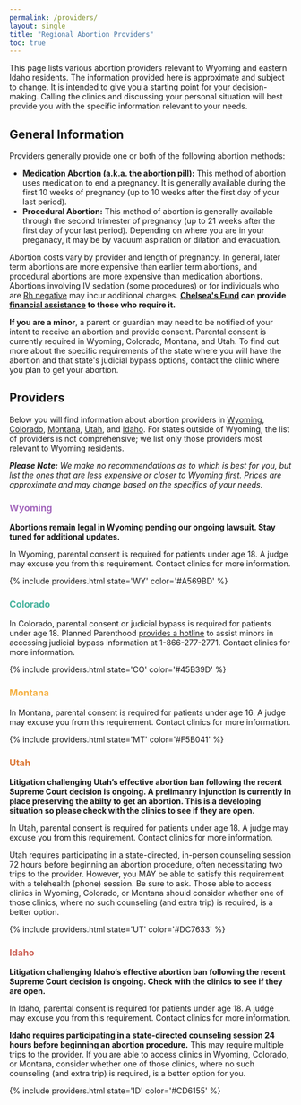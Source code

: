 ```yaml
---
permalink: /providers/
layout: single
title: "Regional Abortion Providers"
toc: true
---
```


This page lists various abortion providers relevant to Wyoming and eastern Idaho residents.
The information provided here is approximate and subject to change. It is
intended to give you a starting point for your decision-making.
Calling the clinics and discussing your personal situation will best
provide you with the specific information relevant to your needs.

## General Information

Providers generally provide one or both of the following
abortion methods:

* **Medication Abortion (a.k.a. the abortion pill):** This method of abortion
    uses medication to end a pregnancy. It is generally available during the
    first 10 weeks of pregnancy (up to 10 weeks after the first day of your
    last period).
* **Procedural Abortion:** This method of abortion is generally available
    through the second trimester of pregnancy (up to 21 weeks after the
    first day of your last period). Depending on where you are in your
    preganacy, it may be by vacuum aspiration or dilation and evacuation. 

Abortion costs vary by provider and length of pregnancy. In general,
later term abortions are more expensive than earlier term abortions,
and procedural abortions are more expensive than medication
abortions. Abortions involving IV sedation (some procedures)
or for individuals who are [Rh
negative](https://www.acog.org/Patients/FAQs/The-Rh-Factor-How-It-Can-Affect-Your-Pregnancy)
may incur additional charges. **[Chelsea's Fund](/) can provide
[financial assistance](/financial) to those who require it.**

**If you are a minor**, a parent or guardian may need to be notified
of your intent to receive an abortion and provide consent. Parental
consent is currently required in Wyoming, Colorado, Montana, and
Utah. To find out more about the specific requirements of the state
where you will have the abortion and that state's judicial bypass
options, contact the clinic where you plan to get your abortion.

## Providers

Below you will find information about abortion providers in
[Wyoming](#wyoming), [Colorado](#colorado), [Montana](#montana),
[Utah](#utah), and [Idaho](#idaho). For states outside of Wyoming, the
list of providers is not comprehensive; we list only those providers
most relevant to Wyoming residents.

_**Please Note:** We make no recommendations as to which is best for
   you, but list the ones that are less expensive or closer to Wyoming
   first. Prices are approximate and may change based on the specifics
   of your needs._

### <span style="color: #A569BD">Wyoming</span>

**Abortions remain legal in Wyoming pending our ongoing lawsuit. Stay
  tuned for additional updates.**

In Wyoming, parental consent is required for patients under age 18.  A
judge may excuse you from this requirement. Contact clinics for more
information.

{% include providers.html state='WY' color='#A569BD' %}

### <span style="color: #45B39D">Colorado</span>

In Colorado, parental consent or judicial bypass is required for
patients under age 18. Planned Parenthood [provides a
hotline](https://www.plannedparenthood.org/planned-parenthood-rocky-mountains/planned-parenthood-parental-notification/judicial-bypass-faq)
to assist minors in accessing judicial bypass information at
1-866-277-2771. Contact clinics for more information.

{% include providers.html state='CO' color='#45B39D' %}

### <span style="color: #F5B041">Montana</span>

In Montana, parental consent is required for patients under age 16. A
judge may excuse you from this requirement. Contact clinics for more
information.

{% include providers.html state='MT' color='#F5B041' %}

### <span style="color: #DC7633">Utah</span>

**Litigation challenging Utah’s effective abortion ban following the
recent Supreme Court decision is ongoing. A prelimanry injunction is
currently in place preserving the abilty to get an abortion. This is a
developing situation so please check with the clinics to see if they
are open.**

In Utah, parental consent is required for patients under age 18. A
judge may excuse you from this requirement. Contact clinics for more
information.

Utah requires participating in a state-directed, in-person counseling
session 72 hours before beginning an abortion procedure, often
necessitating two trips to the provider. However, you MAY be able to
satisfy this requirement with a telehealth (phone) session. Be sure to
ask. Those able to access clinics in Wyoming, Colorado, or Montana
should consider whether one of those clinics, where no such counseling
(and extra trip) is required, is a better option.

{% include providers.html state='UT' color='#DC7633' %}

### <span style="color: #CD6155">Idaho</span>

**Litigation challenging Idaho’s effective abortion ban following the
recent Supreme Court decision is ongoing. Check with the clinics
to see if they are open.**

In Idaho, parental consent is required for patients under age 18. A
judge may excuse you from this requirement. Contact clinics for more
information.

**Idaho requires participating in a state-directed counseling session
24 hours before beginning an abortion procedure.** This may require
multiple trips to the provider. If you are able to access clinics in
Wyoming, Colorado, or Montana, consider whether one of
those clinics, where no such counseling (and extra trip) is
required, is a better option for you.

{% include providers.html state='ID' color='#CD6155' %}
